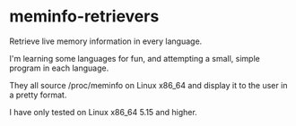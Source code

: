 # meminfo-retrievers
Retrieve live memory information in every language.

I'm learning some languages for fun, and attempting a small, simple program in each language.

They all source /proc/meminfo on Linux x86_64 and display it to the user in a pretty format.

I have only tested on Linux x86_64 5.15 and higher.

